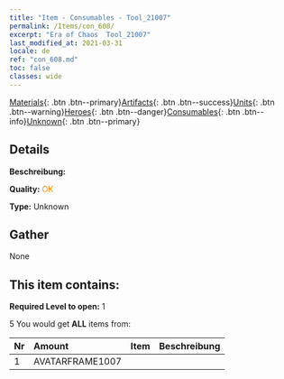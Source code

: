 ```yaml
---
title: "Item - Consumables - Tool_21007"
permalink: /Items/con_608/
excerpt: "Era of Chaos  Tool_21007"
last_modified_at: 2021-03-31
locale: de
ref: "con_608.md"
toc: false
classes: wide
---
```

 [Materials](/de/Items/){: .btn .btn--primary}[Artifacts](/de/Items/Artifacts/){: .btn .btn--success}[Units](/de/Items/Units/){: .btn .btn--warning}[Heroes](/de/Items/Heroes/){: .btn .btn--danger}[Consumables](/de/Items/Consumables/){: .btn .btn--info}[Unknown](/de/Items/Unknown/){: .btn .btn--primary}

## Details
 **Beschreibung:** 

 **Quality:** <span style="color: #FF8C00">OK</span>

 **Type:** Unknown

## Gather

  None

## This item contains:

 **Required Level to open:** 1

 5 You would get **ALL** items  from:

  | Nr | Amount |     Item    | Beschreibung |
  |:---|:-------|:------------|:-----------:|
  | 1 | AVATARFRAME1007 | 
